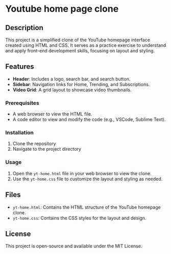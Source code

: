 # Youtube home page clone

## Description

This project is a simplified clone of the YouTube homepage interface created using HTML and CSS. It serves as a practice exercise to understand and apply front-end development skills, focusing on layout and styling.

## Features

- **Header**: Includes a logo, search bar, and search button.
- **Sidebar**: Navigation links for Home, Trending, and Subscriptions.
- **Video Grid**: A grid layout to showcase video thumbnails.

 

### Prerequisites

- A web browser to view the HTML file.
- A code editor to view and modify the code (e.g., VSCode, Sublime Text).

### Installation

1. Clone the repository 
2. Navigate to the project directory 

### Usage

1. Open the `yt-home.html` file in your web browser to view the clone.
2. Use the `yt-home.css` file to customize the layout and styling as needed.

## Files

- `yt-home.html`: Contains the HTML structure of the YouTube homepage clone.
- `yt-home.css`: Contains the CSS styles for the layout and design.

## License

This project is open-source and available under the MIT License.
